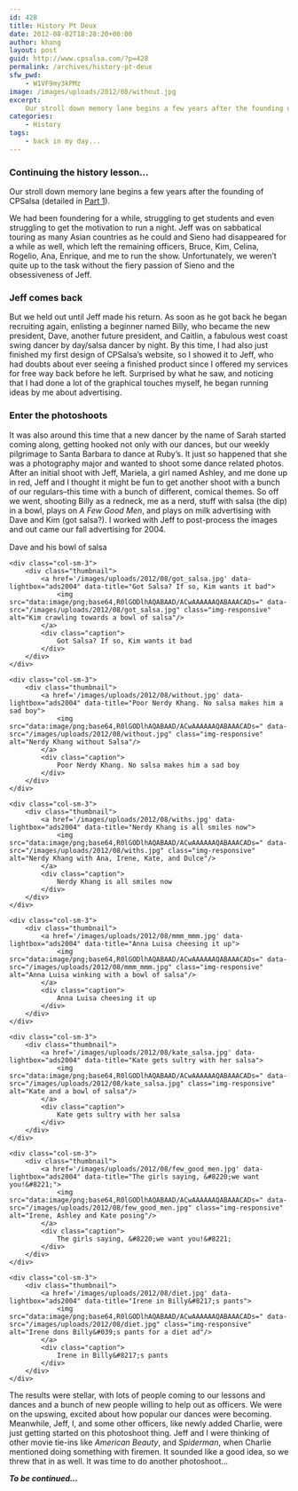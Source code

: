 ```yaml
---
id: 428
title: History Pt Deux
date: 2012-08-02T18:28:20+00:00
author: khang
layout: post
guid: http://www.cpsalsa.com/?p=428
permalink: /archives/history-pt-deux
sfw_pwd:
    - W1VF9my3kPMz
image: /images/uploads/2012/08/without.jpg
excerpt:
    Our stroll down memory lane begins a few years after the founding of CPSalsa (detailed in <a href="http://www.cpsalsa.com/archives/a-little-history">Part 1</a>.
categories:
    - History
tags:
    - back in my day...
---
```

### Continuing the history lesson&#8230;

Our stroll down memory lane begins a few years after the founding of CPSalsa (detailed in [Part 1](http://www.cpsalsa.com/archives/a-little-history "A Little History")).

We had been foundering for a while, struggling to get students and even struggling to get the motivation to run a night. Jeff was on sabbatical touring as many Asian countries as he could and Sieno had disappeared for a while as well, which left the remaining officers, Bruce, Kim, Celina, Rogelio, Ana, Enrique, and me to run the show. Unfortunately, we weren&#8217;t quite up to the task without the fiery passion of Sieno and the obsessiveness of Jeff.

<!--more-->

### Jeff comes back

But we held out until Jeff made his return. As soon as he got back he began recruiting again, enlisting a beginner named Billy, who became the new president, Dave, another future president, and Caitlin, a fabulous west coast swing dancer by day/salsa dancer by night. By this time, I had also just finished my first design of CPSalsa&#8217;s website, so I showed it to Jeff, who had doubts about ever seeing a finished product since I offered my services for free way back before he left. Surprised by what he saw, and noticing that I had done a lot of the graphical touches myself, he began running ideas by me about advertising.

### Enter the photoshoots

It was also around this time that a new dancer by the name of Sarah started coming along, getting hooked not only with our dances, but our weekly pilgrimage to Santa Barbara to dance at Ruby&#8217;s. It just so happened that she was a photography major and wanted to shoot some dance related photos. After an initial shoot with Jeff, Mariela, a girl named Ashley, and me done up in red, Jeff and I thought it might be fun to get another shoot with a bunch of our regulars&#8211;this time with a bunch of different, comical themes. So off we went, shooting Billy as a redneck, me as a nerd, stuff with salsa (the dip) in a bowl, plays on _A Few Good Men_, and plays on milk advertising with Dave and Kim (got salsa?). I worked with Jeff to post-process the images and out came our fall advertising for 2004.

<div class="row sm-flex gallery">
    <div class="col-sm-3">
        <div class="thumbnail">
            <a href='/images/uploads/2012/08/dave_body.jpg' data-lightbox="ads2004" data-title="Dave and his bowl of salsa">
                <img src="data:image/png;base64,R0lGODlhAQABAAD/ACwAAAAAAQABAAACADs=" data-src="/images/uploads/2012/08/dave_body.jpg" class="img-responsive" alt="Dave showing that salsa does a body good"/>
            </a>
            <div class="caption">
                Dave and his bowl of salsa
            </div>
        </div>
    </div>

    <div class="col-sm-3">
        <div class="thumbnail">
            <a href='/images/uploads/2012/08/got_salsa.jpg' data-lightbox="ads2004" data-title="Got Salsa? If so, Kim wants it bad">
                <img src="data:image/png;base64,R0lGODlhAQABAAD/ACwAAAAAAQABAAACADs=" data-src="/images/uploads/2012/08/got_salsa.jpg" class="img-responsive" alt="Kim crawling towards a bowl of salsa"/>
            </a>
            <div class="caption">
                Got Salsa? If so, Kim wants it bad
            </div>
        </div>
    </div>

    <div class="col-sm-3">
        <div class="thumbnail">
            <a href='/images/uploads/2012/08/without.jpg' data-lightbox="ads2004" data-title="Poor Nerdy Khang. No salsa makes him a sad boy">
                <img src="data:image/png;base64,R0lGODlhAQABAAD/ACwAAAAAAQABAAACADs=" data-src="/images/uploads/2012/08/without.jpg" class="img-responsive" alt="Nerdy Khang without Salsa"/>
            </a>
            <div class="caption">
                Poor Nerdy Khang. No salsa makes him a sad boy
            </div>
        </div>
    </div>

    <div class="col-sm-3">
        <div class="thumbnail">
            <a href='/images/uploads/2012/08/withs.jpg' data-lightbox="ads2004" data-title="Nerdy Khang is all smiles now">
                <img src="data:image/png;base64,R0lGODlhAQABAAD/ACwAAAAAAQABAAACADs=" data-src="/images/uploads/2012/08/withs.jpg" class="img-responsive" alt="Nerdy Khang with Ana, Irene, Kate, and Dulce"/>
            </a>
            <div class="caption">
                Nerdy Khang is all smiles now
            </div>
        </div>
    </div>

    <div class="col-sm-3">
        <div class="thumbnail">
            <a href='/images/uploads/2012/08/mmm_mmm.jpg' data-lightbox="ads2004" data-title="Anna Luisa cheesing it up">
                <img src="data:image/png;base64,R0lGODlhAQABAAD/ACwAAAAAAQABAAACADs=" data-src="/images/uploads/2012/08/mmm_mmm.jpg" class="img-responsive" alt="Anna Luisa winking with a bowl of salsa"/>
            </a>
            <div class="caption">
                Anna Luisa cheesing it up
            </div>
        </div>
    </div>

    <div class="col-sm-3">
        <div class="thumbnail">
            <a href='/images/uploads/2012/08/kate_salsa.jpg' data-lightbox="ads2004" data-title="Kate gets sultry with her salsa">
                <img src="data:image/png;base64,R0lGODlhAQABAAD/ACwAAAAAAQABAAACADs=" data-src="/images/uploads/2012/08/kate_salsa.jpg" class="img-responsive" alt="Kate and a bowl of salsa"/>
            </a>
            <div class="caption">
                Kate gets sultry with her salsa
            </div>
        </div>
    </div>

    <div class="col-sm-3">
        <div class="thumbnail">
            <a href='/images/uploads/2012/08/few_good_men.jpg' data-lightbox="ads2004" data-title="The girls saying, &#8220;we want you!&#8221;">
                <img src="data:image/png;base64,R0lGODlhAQABAAD/ACwAAAAAAQABAAACADs=" data-src="/images/uploads/2012/08/few_good_men.jpg" class="img-responsive" alt="Irene, Ashley and Kate posing"/>
            </a>
            <div class="caption">
                The girls saying, &#8220;we want you!&#8221;
            </div>
        </div>
    </div>

    <div class="col-sm-3">
        <div class="thumbnail">
            <a href='/images/uploads/2012/08/diet.jpg' data-lightbox="ads2004" data-title="Irene in Billy&#8217;s pants">
                <img src="data:image/png;base64,R0lGODlhAQABAAD/ACwAAAAAAQABAAACADs=" data-src="/images/uploads/2012/08/diet.jpg" class="img-responsive" alt="Irene dons Billy&#039;s pants for a diet ad"/>
            </a>
            <div class="caption">
                Irene in Billy&#8217;s pants
            </div>
        </div>
    </div>
</div>

The results were stellar, with lots of people coming to our lessons and dances and a bunch of new people willing to help out as officers. We were on the upswing, excited about how popular our dances were becoming. Meanwhile, Jeff, I, and some other officers, like newly added Charlie, were just getting started on this photoshoot thing. Jeff and I were thinking of other movie tie-ins like _American Beauty_, and _Spiderman_, when Charlie mentioned doing something with firemen. It sounded like a good idea, so we threw that in as well. It was time to do another photoshoot&#8230;

_**To be continued&#8230;**_